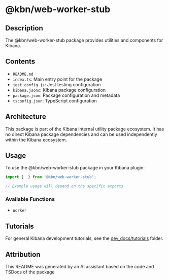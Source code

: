 # @kbn/web-worker-stub

## Description
The @kbn/web-worker-stub package provides utilities and components for Kibana.

## Contents
- `README.md`
- `index.ts`: Main entry point for the package
- `jest.config.js`: Jest testing configuration
- `kibana.jsonc`: Kibana package configuration
- `package.json`: Package configuration and metadata
- `tsconfig.json`: TypeScript configuration

## Architecture

This package is part of the Kibana internal utility package ecosystem. It has no direct Kibana package dependencies and can be used independently within the Kibana ecosystem.
## Usage

To use the @kbn/web-worker-stub package in your Kibana plugin:

```typescript
import {  } from '@kbn/web-worker-stub';

// Example usage will depend on the specific exports
```

### Available Functions
- `Worker`
## Tutorials

For general Kibana development tutorials, see the [dev_docs/tutorials](./dev_docs/tutorials) folder.

## Attribution
This README was generated by an AI assistant based on the code and TSDocs of the package
